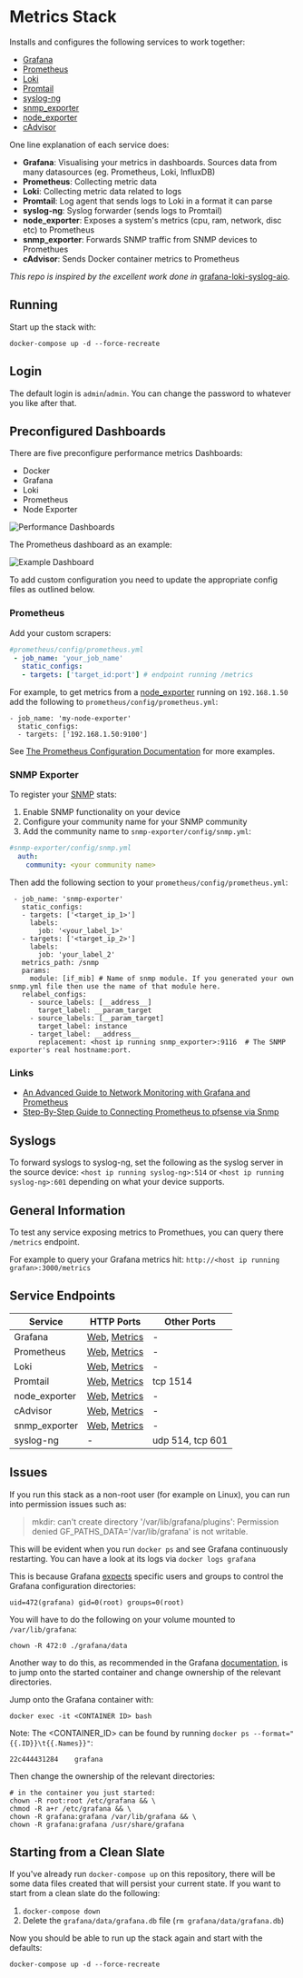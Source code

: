 # Metrics Stack

Installs and configures the following services to work together:

- [Grafana](https://grafana.com/)
- [Prometheus](https://prometheus.io/)
- [Loki](https://grafana.com/docs/loki/latest/)
- [Promtail](https://grafana.com/docs/loki/latest/clients/promtail/)
- [syslog-ng](https://www.syslog-ng.com/)
- [snmp_exporter](https://github.com/prometheus/snmp_exporter)
- [node_exporter](https://github.com/prometheus/node_exporter)
- [cAdvisor](https://github.com/google/cadvisor)



One line explanation of each service does:

- **Grafana**: Visualising your metrics in dashboards. Sources data from many datasources (eg. Prometheus, Loki, InfluxDB)
- **Prometheus**: Collecting metric data
- **Loki**: Collecting metric data related to logs
- **Promtail**: Log agent that sends logs to Loki in a format it can parse
- **syslog-ng**: Syslog forwarder (sends logs to Promtail)
- **node_exporter**: Exposes a system's metrics (cpu, ram, network, disc etc) to Prometheus
- **snmp_exporter**: Forwards SNMP traffic from SNMP devices to Promethues
- **cAdvisor**: Sends Docker container metrics to Prometheus

*This repo is inspired by the excellent work done in* [grafana-loki-syslog-aio](https://github.com/lux4rd0/grafana-loki-syslog-aio).

## Running

Start up the stack with:

```
docker-compose up -d --force-recreate
```

## Login

The default login is `admin`/`admin`. You can change the password to whatever you like after that.

## Preconfigured Dashboards

There are five preconfigure performance metrics Dashboards:

- Docker
- Grafana
- Loki
- Prometheus
- Node Exporter


![Performance Dashboards](docs/img/performance-dashboards.png)


The Prometheus dashboard as an example:


![Example Dashboard](docs/img/prometheus-dashboard.png)




To add custom configuration you need to update the appropriate config files as outlined below.

### Prometheus

Add your custom scrapers:


```yaml
#prometheus/config/prometheus.yml
 - job_name: 'your_job_name'
   static_configs:
   - targets: ['target_id:port'] # endpoint running /metrics
```

For example, to get metrics from a [node_exporter](https://github.com/prometheus/node_exporter) running on `192.168.1.50` add the following to `prometheus/config/prometheus.yml`:

```
- job_name: 'my-node-exporter'
  static_configs:
  - targets: ['192.168.1.50:9100']
```

See [The Prometheus Configuration Documentation](https://prometheus.io/docs/prometheus/latest/configuration/configuration/) for more examples.

### SNMP Exporter

To register your [SNMP](https://en.wikipedia.org/wiki/Simple_Network_Management_Protocol) stats:
1. Enable SNMP functionality on your device
1. Configure your community name for your SNMP community
1. Add the community name to `snmp-exporter/config/snmp.yml`:



```yaml
#snmp-exporter/config/snmp.yml
  auth:
    community: <your community name>
```


Then add the following section to your `prometheus/config/prometheus.yml`:

```
 - job_name: 'snmp-exporter'
   static_configs:
   - targets: ['<target_ip_1>']
     labels:
       job: '<your_label_1>'
   - targets: ['<target_ip_2>']
     labels:
       job: 'your_label_2'
   metrics_path: /snmp
   params:
     module: [if_mib] # Name of snmp module. If you generated your own snmp.yml file then use the name of that module here.
   relabel_configs:
     - source_labels: [__address__]
       target_label: __param_target
     - source_labels: [__param_target]
       target_label: instance
     - target_label: __address__
       replacement: <host ip running snmp_exporter>:9116  # The SNMP exporter's real hostname:port.
```

### Links
 - [An Advanced Guide to Network Monitoring with Grafana and Prometheus](https://grafana.com/blog/2022/02/01/an-advanced-guide-to-network-monitoring-with-grafana-and-prometheus/)
- [Step-By-Step Guide to Connecting Prometheus to pfsense via Snmp](https://brendonmatheson.com/2021/02/07/step-by-step-guide-to-connecting-prometheus-to-pfsense-via-snmp.html)

## Syslogs

To forward syslogs to syslog-ng, set the following as the syslog server in the source device:
`<host ip running syslog-ng>:514` or `<host ip running syslog-ng>:601` depending on what your device supports.


## General Information

To test any service exposing metrics to Promethues, you can query there `/metrics` endpoint.

For example to query your Grafana metrics hit: `http://<host ip running grafan>:3000/metrics`

## Service Endpoints

| Service | HTTP Ports | Other Ports |
| ------- | ---- | ---- |
| Grafana| [Web](http://localhost:3000), [Metrics](http://localhost:3000/metrics) | - |
| Prometheus| [Web](http://localhost:9090), [Metrics](http://localhost:9090/metrics) | - |
| Loki| [Web](http://localhost:3100/ready), [Metrics](http://localhost:3100/metrics) | - |
| Promtail| [Web](http://localhost:9080), [Metrics](http://localhost:9080/metrics) | tcp 1514 |
| node_exporter| [Web](http://localhost:9100/), [Metrics](http://localhost:9100/metrics) | - |
| cAdvisor| [Web](http://localhost:8080/), [Metrics](http://localhost:8080/metrics) | - |
| snmp_exporter| [Web](http://localhost:9116/), [Metrics](http://localhost:9116/metrics) | - |
| syslog-ng| - | udp 514, tcp 601 |


## Issues

If you run this stack as a non-root user (for example on Linux), you can run into permission issues such as:

> mkdir: can't create directory '/var/lib/grafana/plugins': Permission denied
> GF_PATHS_DATA='/var/lib/grafana' is not writable.

This will be evident when you run `docker ps` and see Grafana continuously restarting. You can have a look at its logs
via `docker logs grafana`


This is because Grafana [expects](https://grafana.com/docs/grafana/latest/setup-grafana/installation/docker/#migrate-to-v51-or-later) specific users and groups to control the Grafana configuration directories:

```
uid=472(grafana) gid=0(root) groups=0(root)
```

You will have to do the following on your volume mounted to `/var/lib/grafana`:

```
chown -R 472:0 ./grafana/data
```


Another way to do this, as recommended in the Grafana [documentation](https://grafana.com/docs/grafana/latest/setup-grafana/installation/docker/#migrate-to-v51-or-later), is to jump onto the started container and change ownership of the relevant directories.

Jump onto the Grafana container with:

```
docker exec -it <CONTAINER ID> bash
```

Note: The <CONTAINER_ID> can be found by running `docker ps --format="{{.ID}}\t{{.Names}}"`:

```
22c444431284    grafana
```

Then change the ownership of the relevant directories:

```
# in the container you just started:
chown -R root:root /etc/grafana && \
chmod -R a+r /etc/grafana && \
chown -R grafana:grafana /var/lib/grafana && \
chown -R grafana:grafana /usr/share/grafana
```

## Starting from a Clean Slate


If you've already run `docker-compose up` on this repository, there will be some data files created that will persist your current state. If you want to start from a clean slate do the following:

1. `docker-compose down`
1. Delete the `grafana/data/grafana.db` file (`rm grafana/data/grafana.db`)

Now you should be able to run up the stack again and start with the defaults:

```
docker-compose up -d --force-recreate
```
